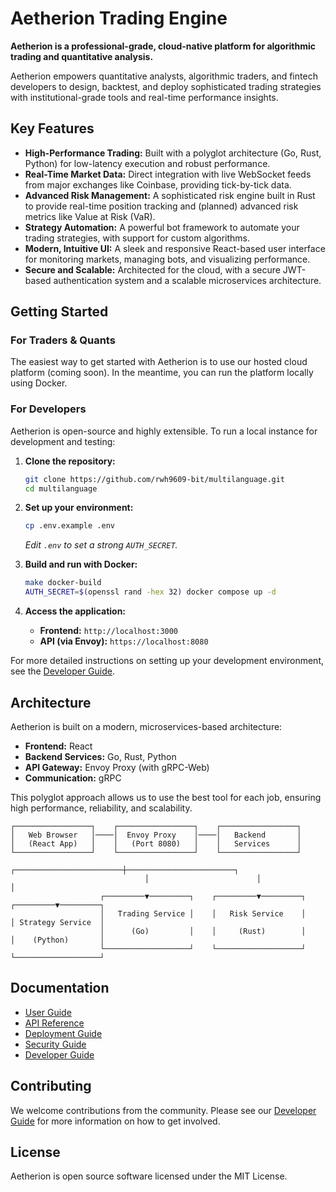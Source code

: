 # Aetherion Trading Engine

**Aetherion is a professional-grade, cloud-native platform for algorithmic trading and quantitative analysis.**

Aetherion empowers quantitative analysts, algorithmic traders, and fintech developers to design, backtest, and deploy sophisticated trading strategies with institutional-grade tools and real-time performance insights.

## Key Features

*   **High-Performance Trading:** Built with a polyglot architecture (Go, Rust, Python) for low-latency execution and robust performance.
*   **Real-Time Market Data:** Direct integration with live WebSocket feeds from major exchanges like Coinbase, providing tick-by-tick data.
*   **Advanced Risk Management:** A sophisticated risk engine built in Rust to provide real-time position tracking and (planned) advanced risk metrics like Value at Risk (VaR).
*   **Strategy Automation:** A powerful bot framework to automate your trading strategies, with support for custom algorithms.
*   **Modern, Intuitive UI:** A sleek and responsive React-based user interface for monitoring markets, managing bots, and visualizing performance.
*   **Secure and Scalable:** Architected for the cloud, with a secure JWT-based authentication system and a scalable microservices architecture.

## Getting Started

### For Traders & Quants

The easiest way to get started with Aetherion is to use our hosted cloud platform (coming soon). In the meantime, you can run the platform locally using Docker.

### For Developers

Aetherion is open-source and highly extensible. To run a local instance for development and testing:

1.  **Clone the repository:**
    ```bash
    git clone https://github.com/rwh9609-bit/multilanguage.git
    cd multilanguage
    ```

2.  **Set up your environment:**
    ```bash
    cp .env.example .env
    ```
    *Edit `.env` to set a strong `AUTH_SECRET`.*

3.  **Build and run with Docker:**
    ```bash
    make docker-build
    AUTH_SECRET=$(openssl rand -hex 32) docker compose up -d
    ```

4.  **Access the application:**
    *   **Frontend:** `http://localhost:3000`
    *   **API (via Envoy):** `https://localhost:8080`

For more detailed instructions on setting up your development environment, see the [Developer Guide](DEVELOPER.md).

## Architecture

Aetherion is built on a modern, microservices-based architecture:

*   **Frontend:** React
*   **Backend Services:** Go, Rust, Python
*   **API Gateway:** Envoy Proxy (with gRPC-Web)
*   **Communication:** gRPC

This polyglot approach allows us to use the best tool for each job, ensuring high performance, reliability, and scalability.

```text
┌─────────────────┐    ┌─────────────────┐    ┌─────────────────┐
│   Web Browser   │────│  Envoy Proxy    │────│   Backend       │
│   (React App)   │    │   (Port 8080)   │    │   Services      │
└─────────────────┘    └─────────────────┘    └─────────────────┘
                              ┌────────────────────────┼────────────────────────┐
                              │                        │                        │
                    ┌─────────▼─────────┐    ┌─────────▼─────────┐    ┌─────────▼─────────┐
                    │   Trading Service │    │   Risk Service    │    │ Strategy Service  │
                    │      (Go)         │    │     (Rust)        │    │    (Python)       │
                    └───────────────────┘    └───────────────────┘    └───────────────────┘
```

## Documentation

*   [User Guide](docs/USER_GUIDE.md)
*   [API Reference](docs/API.md)
*   [Deployment Guide](docs/DEPLOYMENT.md)
*   [Security Guide](docs/SECURITY.md)
*   [Developer Guide](DEVELOPER.md)

## Contributing

We welcome contributions from the community. Please see our [Developer Guide](DEVELOP-ER.md) for more information on how to get involved.

## License

Aetherion is open source software licensed under the MIT License.